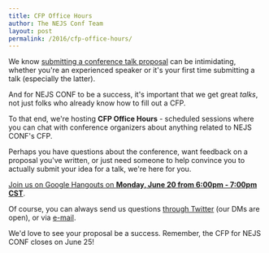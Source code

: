 ```yaml
---
title: CFP Office Hours
author: The NEJS Conf Team
layout: post
permalink: /2016/cfp-office-hours/
---
```


We know [submitting a conference talk proposal][cfp] can be intimidating, whether you're an experienced speaker or it's your first time submitting a talk (especially the latter).

And for NEJS CONF to be a success, it's important that we get great *talks*, not just folks who already know how to fill out a CFP.

To that end, we're hosting **CFP Office Hours** - scheduled sessions where you can chat with conference organizers about anything related to NEJS CONF's CFP.

Perhaps you have questions about the conference, want feedback on a proposal you've written, or just need someone to help convince you to actually submit your idea for a talk, we're here for you.

[Join us on Google Hangouts on **Monday, June 20 from 6:00pm - 7:00pm CST**][hangout].

Of course, you can always send us questions [through Twitter][twitter] (our DMs are open), or via [e-mail][email].

We'd love to see your proposal be a success. Remember, the CFP for NEJS CONF closes on June 25!

[cfp]: /2016/call-for-proposals/
[hangout]: https://hangouts.google.com/call/n5r2deqlnfb6lem6x6dtxxvzdye<Paste>
[twitter]: https://twitter.com/nejsconf
[email]: mailto:organizers@nejsconf.com

